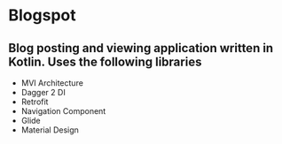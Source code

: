 # Blogspot

## Blog posting and viewing application written in Kotlin. Uses the following libraries
* MVI Architecture
* Dagger 2 DI
* Retrofit
* Navigation Component
* Glide
* Material Design
